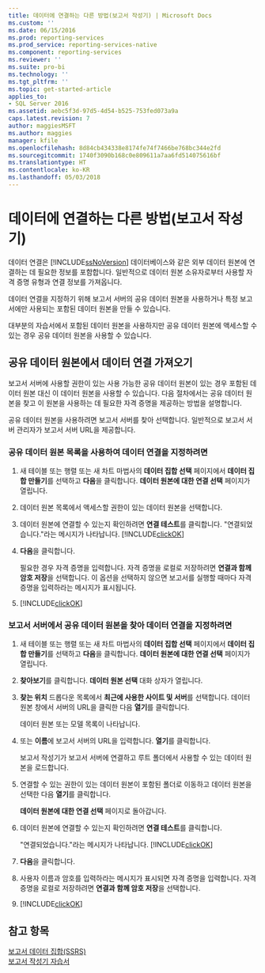 ```yaml
---
title: 데이터에 연결하는 다른 방법(보고서 작성기) | Microsoft Docs
ms.custom: ''
ms.date: 06/15/2016
ms.prod: reporting-services
ms.prod_service: reporting-services-native
ms.component: reporting-services
ms.reviewer: ''
ms.suite: pro-bi
ms.technology: ''
ms.tgt_pltfrm: ''
ms.topic: get-started-article
applies_to:
- SQL Server 2016
ms.assetid: aebc5f3d-97d5-4d54-b525-753fed073a9a
caps.latest.revision: 7
author: maggiesMSFT
ms.author: maggies
manager: kfile
ms.openlocfilehash: 8d84cb434338e8174fe74f7466be768bc344e2fd
ms.sourcegitcommit: 1740f3090b168c0e809611a7aa6fd514075616bf
ms.translationtype: HT
ms.contentlocale: ko-KR
ms.lasthandoff: 05/03/2018
---
```

# <a name="alternative-ways-to-get-a-data-connection-report-builder"></a>데이터에 연결하는 다른 방법(보고서 작성기)
데이터 연결은 [!INCLUDE[ssNoVersion](../includes/ssnoversion-md.md)] 데이터베이스와 같은 외부 데이터 원본에 연결하는 데 필요한 정보를 포함합니다. 일반적으로 데이터 원본 소유자로부터 사용할 자격 증명 유형과 연결 정보를 가져옵니다.  
  
데이터 연결을 지정하기 위해 보고서 서버의 공유 데이터 원본을 사용하거나 특정 보고서에만 사용되는 포함된 데이터 원본을 만들 수 있습니다.  
  
대부분의 자습서에서 포함된 데이터 원본을 사용하지만 공유 데이터 원본에 액세스할 수 있는 경우 공유 데이터 원본을 사용할 수 있습니다.  
  
## <a name="getting-a-data-connection-from-a-shared-data-source"></a>공유 데이터 원본에서 데이터 연결 가져오기  
보고서 서버에 사용할 권한이 있는 사용 가능한 공유 데이터 원본이 있는 경우 포함된 데이터 원본 대신 이 데이터 원본을 사용할 수 있습니다. 다음 절차에서는 공유 데이터 원본을 찾고 이 원본을 사용하는 데 필요한 자격 증명을 제공하는 방법을 설명합니다.  
  
공유 데이터 원본을 사용하려면 보고서 서버를 찾아 선택합니다. 일반적으로 보고서 서버 관리자가 보고서 서버 URL을 제공합니다.  
  
### <a name="to-specify-a-data-connection-from-a-list-of-shared-data-sources"></a>공유 데이터 원본 목록을 사용하여 데이터 연결을 지정하려면  
  
1.  새 테이블 또는 행렬 또는 새 차트 마법사의 **데이터 집합 선택** 페이지에서 **데이터 집합 만들기**를 선택하고 **다음**을 클릭합니다. **데이터 원본에 대한 연결 선택** 페이지가 열립니다.  
  
2.  데이터 원본 목록에서 액세스할 권한이 있는 데이터 원본을 선택합니다.  
  
3.  데이터 원본에 연결할 수 있는지 확인하려면 **연결 테스트**를 클릭합니다. "연결되었습니다."라는 메시지가 나타납니다. [!INCLUDE[clickOK](../includes/clickok-md.md)]  
  
4.  **다음**을 클릭합니다.  
  
    필요한 경우 자격 증명을 입력합니다. 자격 증명을 로컬로 저장하려면 **연결과 함께 암호 저장**을 선택합니다. 이 옵션을 선택하지 않으면 보고서를 실행할 때마다 자격 증명을 입력하라는 메시지가 표시됩니다.  
  
5.  [!INCLUDE[clickOK](../includes/clickok-md.md)]  
  
### <a name="to-specify-a-data-connection-by-browsing-to-a-shared-data-source-on-a-report-server"></a>보고서 서버에서 공유 데이터 원본을 찾아 데이터 연결을 지정하려면  
  
1.  새 테이블 또는 행렬 또는 새 차트 마법사의 **데이터 집합 선택** 페이지에서 **데이터 집합 만들기**를 선택하고 **다음**을 클릭합니다. **데이터 원본에 대한 연결 선택** 페이지가 열립니다.  
  
2.  **찾아보기**를 클릭합니다. **데이터 원본 선택** 대화 상자가 열립니다.  
  
3.  **찾는 위치** 드롭다운 목록에서 **최근에 사용한 사이트 및 서버**를 선택합니다. 데이터 원본 창에서 서버의 URL을 클릭한 다음 **열기**를 클릭합니다.  
  
    데이터 원본 또는 모델 목록이 나타납니다.  
  
4.  또는 **이름**에 보고서 서버의 URL을 입력합니다. **열기**를 클릭합니다.  
  
    보고서 작성기가 보고서 서버에 연결하고 루트 폴더에서 사용할 수 있는 데이터 원본을 로드합니다.  
  
5.  연결할 수 있는 권한이 있는 데이터 원본이 포함된 폴더로 이동하고 데이터 원본을 선택한 다음 **열기**를 클릭합니다.  
  
    **데이터 원본에 대한 연결 선택** 페이지로 돌아갑니다.  
  
6.  데이터 원본에 연결할 수 있는지 확인하려면 **연결 테스트**를 클릭합니다.  
  
    "연결되었습니다."라는 메시지가 나타납니다. [!INCLUDE[clickOK](../includes/clickok-md.md)]  
  
7.  **다음**을 클릭합니다.  
  
8.  사용자 이름과 암호를 입력하라는 메시지가 표시되면 자격 증명을 입력합니다. 자격 증명을 로컬로 저장하려면 **연결과 함께 암호 저장**을 선택합니다.  
  
9. [!INCLUDE[clickOK](../includes/clickok-md.md)]  
  
## <a name="see-also"></a>참고 항목  
[보고서 데이터 집합&#40;SSRS&#41;](../reporting-services/report-data/report-datasets-ssrs.md)  
[보고서 작성기 자습서](../reporting-services/report-builder-tutorials.md) 
  

